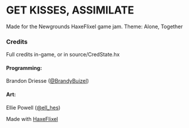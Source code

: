 # GET KISSES, ASSIMILATE
	
Made for the Newgrounds HaxeFlixel game jam.
Theme: Alone, Together
	
### Credits

Full credits in-game, or in source/CredState.hx

#### Programming: 

Brandon Driesse ([@BrandyBuizel](https://twitter.com/BrandyBuizel))

#### Art:

Ellie Powell ([@ell_hes](https://twitter.com/ell_hes))


Made with [HaxeFlixel](https://haxeflixel.com/)